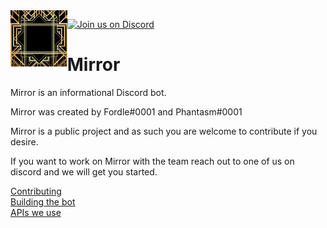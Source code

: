 <img align="left" width="auto" height="90" src="./docs/images/thumbnail128x128.png">

[![Join us on Discord](https://img.shields.io/discord/907277628816388106.svg?label=&logo=discord&logoColor=ffffff&color=7389D8&labelColor=6A7EC2)](https://discord.gg/uvdg2R5PAU)


# Mirror

Mirror is an informational Discord bot.

Mirror was created by Fordle#0001 and Phantasm#0001

Mirror is a public project and as such you are welcome to contribute if you desire.

If you want to work on Mirror with the team reach out to one of us on discord and we will get you started.

[Contributing](docs/CONTRIBUTING.md)  
[Building the bot](docs/BUILDING.md)  
[APIs we use](docs/APIDOCUMENTATION.md)
